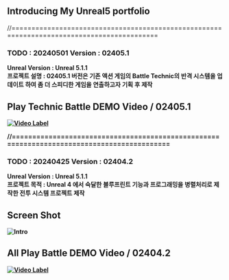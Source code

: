 ## Introducing My Unreal5 portfolio

//===========================================================================================

### TODO : 20240501 Version : 02405.1

<strong>Unreal Version : Unreal 5.1.1<br/> 
<strong>프로젝트 설명 : 02405.1 버전은 기존 액션 게임의 Battle Technic의 반격 시스템을 업데이트 하여 좀 더 스피디한 게임을 연출하고자 기획 후 제작

## Play Technic Battle DEMO Video / 02405.1
[![Video Label](http://img.youtube.com/vi/mwwzEB7ekw4/0.jpg)](https://youtu.be/mwwzEB7ekw4)

//===========================================================================================

### TODO : 20240425 Version : 02404.2 

<strong>Unreal Version : Unreal 5.1.1<br/> 
<strong>프로젝트 목적 : Unreal 4 에서 숙달한 블루프린트 기능과 프로그래밍을 병렬처리로 제작한 전투 시스템 프로젝트 제작

## Screen Shot
![Intro](https://github.com/showhohxc/Unreal5/assets/98040028/a561d302-7cd4-4c8b-a1af-16939add64de)

## All Play Battle DEMO Video / 02404.2
[![Video Label](http://img.youtube.com/vi/Cv_TdveLz5M/0.jpg)](https://youtu.be/Cv_TdveLz5M)
